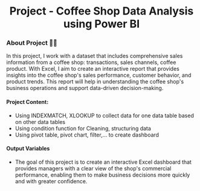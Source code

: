 <h1 align="center">Project - Coffee Shop Data Analysis using Power BI</h1>

### About Project 👨‍💻
In this project, I work with a dataset that includes comprehensive sales information from a coffee shop: transactions, sales channels, coffee product. With Excel, I aim to create an interactive report that provides insights into the coffee shop's sales performance, customer behavior, and product trends. This report will help in understanding the coffee shop's business operations and support data-driven decision-making.

#### Project Content:
- Using INDEXMATCH, XLOOKUP to collect data for one data table based on other data tables
- Using condition function for Cleaning, structuring data
- Using pivot table, pivot chart, filter,... to create dashboard
#### Output Variables
- The goal of this project is to create an interactive Excel dashboard that provides managers with a clear view of the shop's commercial performance, enabling them to make business decisions more quickly and with greater confidence.
